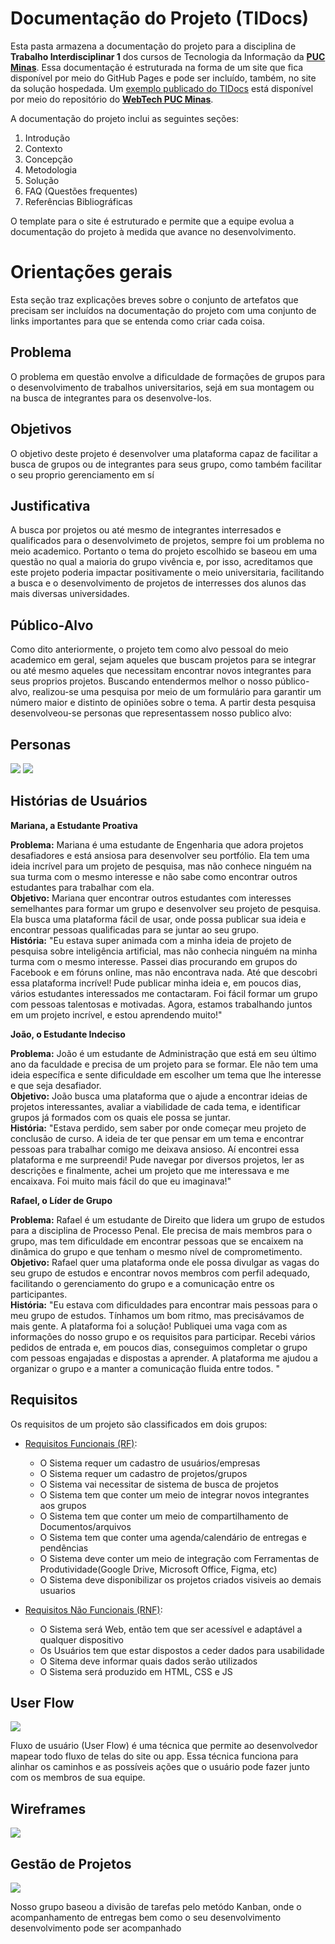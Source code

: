 # Documentação do Projeto (TIDocs)

Esta pasta armazena a documentação do projeto para a disciplina de **Trabalho Interdisciplinar 1** dos cursos de Tecnologia da Informação da **[PUC Minas](https://pucminas.br)**. Essa documentação é estruturada na forma de um site que fica disponível por meio do GitHub Pages e pode ser incluído, também, no site da solução hospedada. Um [exemplo publicado do TIDocs](https://webtech-puc-minas.github.io/ti1-template/) está disponível por meio do repositório do **[WebTech PUC Minas](https://github.com/webtech-pucminas)**.

A documentação do projeto inclui as seguintes seções:

1. Introdução
2. Contexto
3. Concepção
4. Metodologia
5. Solução
6. FAQ (Questões frequentes)
7. Referências Bibliográficas

O template para o site é estruturado e permite que a equipe evolua a documentação do projeto à medida que avance no desenvolvimento.

# Orientações gerais

Esta seção traz explicações breves sobre o conjunto de artefatos que precisam ser incluídos na documentação do projeto com uma conjunto de links importantes para que se entenda como criar cada coisa. 

## Problema

O problema em questão envolve a dificuldade de formações de grupos para o desenvolvimento de trabalhos universitarios, sejá em sua montagem ou na busca de integrantes para os desenvolve-los.

## Objetivos

O objetivo deste projeto é desenvolver uma plataforma capaz de facilitar a busca de grupos ou de integrantes para seus grupo, como também facilitar o seu proprio gerenciamento em sí


## Justificativa

A busca por projetos ou até mesmo de integrantes interresados e qualificados para o desenvolvimeto de projetos, sempre foi um problema no meio academico. Portanto o tema do projeto escolhido se baseou em uma questão no qual a maioria do grupo vivência e, por isso, acreditamos que este projeto poderia impactar positivamente o meio universitaria, facilitando a busca e o desenvolvimento de projetos de interresses dos alunos das mais diversas universidades.

## Público-Alvo

Como dito anteriormente, o projeto tem como alvo pessoal do meio academico em geral, sejam aqueles que buscam projetos para se integrar ou até mesmo aqueles que necessitam encontrar novos integrantes para seus proprios projetos.
Buscando entendermos melhor o nosso público-alvo, realizou-se uma pesquisa por meio de um formulário para garantir um número maior e distinto de opiniões sobre o tema. A partir desta pesquisa desenvolveou-se personas que representassem nosso publico alvo:
<br>


## Personas
<img src="/docs/assets/images/Persona1.jpg">
<img src="/docs/assets/images/Persona2.jpg">


## Histórias de Usuários

<strong>Mariana, a Estudante Proativa</strong>

<strong>Problema:</strong> Mariana é uma estudante de Engenharia que adora projetos desafiadores e está ansiosa para desenvolver seu portfólio. Ela tem uma ideia incrível para um projeto de pesquisa, mas não conhece ninguém na sua turma com o mesmo interesse e não sabe como encontrar outros estudantes para trabalhar com ela.<br>
<strong>Objetivo:</strong> Mariana quer encontrar outros estudantes com interesses semelhantes para formar um grupo e desenvolver seu projeto de pesquisa. Ela busca uma plataforma fácil de usar, onde possa publicar sua ideia e encontrar pessoas qualificadas para se juntar ao seu grupo.<br>
<strong>História:</strong> "Eu estava super animada com a minha ideia de projeto de pesquisa sobre inteligência artificial, mas não conhecia ninguém na minha turma com o mesmo interesse. Passei dias procurando em grupos do Facebook e em fóruns online, mas não encontrava nada. Até que descobri essa plataforma incrível! Pude publicar minha ideia e, em poucos dias, vários estudantes interessados me contactaram. Foi fácil formar um grupo com pessoas talentosas e motivadas. Agora, estamos trabalhando juntos em um projeto incrível, e estou aprendendo muito!"

<strong>João, o Estudante Indeciso</strong>

<strong>Problema:</strong> João é um estudante de Administração que está em seu último ano da faculdade e precisa de um projeto para se formar. Ele não tem uma ideia específica e sente dificuldade em escolher um tema que lhe interesse e que seja desafiador.<br>
<strong>Objetivo:</strong> João busca uma plataforma que o ajude a encontrar ideias de projetos interessantes, avaliar a viabilidade de cada tema, e identificar grupos já formados com os quais ele possa se juntar.<br>
<strong>História:</strong> "Estava perdido, sem saber por onde começar meu projeto de conclusão de curso. A ideia de ter que pensar em um tema e encontrar pessoas para trabalhar comigo me deixava ansioso. Aí encontrei essa plataforma e me surpreendi! Pude navegar por diversos projetos, ler as descrições e finalmente, achei um projeto que me interessava e me encaixava. Foi muito mais fácil do que eu imaginava!"

<strong>Rafael, o Líder de Grupo</strong>

<strong>Problema:</strong> Rafael é um estudante de Direito que lidera um grupo de estudos para a disciplina de Processo Penal. Ele precisa de mais membros para o grupo, mas tem dificuldade em encontrar pessoas que se encaixem na dinâmica do grupo e que tenham o mesmo nível de comprometimento.<br>
<strong>Objetivo:</strong> Rafael quer uma plataforma onde ele possa divulgar as vagas do seu grupo de estudos e encontrar novos membros com perfil adequado, facilitando o gerenciamento do grupo e a comunicação entre os participantes.<br>
<strong>História:</strong> "Eu estava com dificuldades para encontrar mais pessoas para o meu grupo de estudos. Tínhamos um bom ritmo, mas precisávamos de mais gente. A plataforma foi a solução! Publiquei uma vaga com as informações do nosso grupo e os requisitos para participar. Recebi vários pedidos de entrada e, em poucos dias, conseguimos completar o grupo com pessoas engajadas e dispostas a aprender. A plataforma me ajudou a organizar o grupo e a manter a comunicação fluida entre todos. "

## Requisitos

Os requisitos de um projeto são classificados em dois grupos:

- [Requisitos Funcionais (RF)](https://pt.wikipedia.org/wiki/Requisito_funcional):
  * O Sistema requer um cadastro de usuários/empresas
  * O Sistema requer um cadastro de projetos/grupos
  * O Sistema vai necessitar de sistema de busca de projetos
  * O Sistema tem que conter um meio de integrar novos integrantes aos grupos
  * O Sistema tem que conter um meio de compartilhamento de Documentos/arquivos
  * O Sistema tem que conter uma agenda/calendário de entregas e pendências
  * O Sistema deve conter um meio de integração com Ferramentas de Produtividade(Google Drive, Microsoft Office, Figma,  etc)
  * O Sistema deve disponibilizar os projetos criados visiveis ao demais usuarios  

- [Requisitos Não Funcionais (RNF)](https://pt.wikipedia.org/wiki/Requisito_n%C3%A3o_funcional):
  * O Sistema será Web, então tem que ser acessível e adaptável a qualquer dispositivo
  * Os Usuários tem que  estar dispostos a ceder dados para usabilidade
  * O Sitema deve informar quais dados serão utilizados
  * O Sistema será produzido em HTML, CSS e JS


## User Flow
<img src="/docs/assets/images/userflow.jfif">

Fluxo de usuário (User Flow) é uma técnica que permite ao desenvolvedor mapear todo fluxo de telas do site ou app. Essa técnica funciona para alinhar os caminhos e as possíveis ações que o usuário pode fazer junto com os membros de sua equipe.

## Wireframes
<img src="/docs/assets/images/Figma.png">


## Gestão de Projetos

<img src="/docs/assets/images/kanban.png">

Nosso grupo baseou a divisão de tarefas pelo metódo Kanban, onde o acompanhamento de entregas bem como o seu desenvolvimento desenvolvimento pode ser acompanhado
